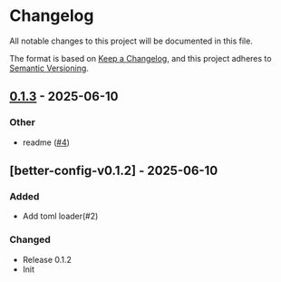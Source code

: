 # Changelog

All notable changes to this project will be documented in this file.

The format is based on [Keep a Changelog](https://keepachangelog.com/en/1.0.0/),
and this project adheres to [Semantic Versioning](https://semver.org/spec/v2.0.0.html).

## [0.1.3](https://github.com/bingryan/better-config-rs/compare/better-config-core-v0.1.2...better-config-core-v0.1.3) - 2025-06-10

### Other

- readme ([#4](https://github.com/bingryan/better-config-rs/pull/4))

## [better-config-v0.1.2] - 2025-06-10

### Added

-   Add toml loader(#2)

### Changed

-   Release 0.1.2
-   Init
